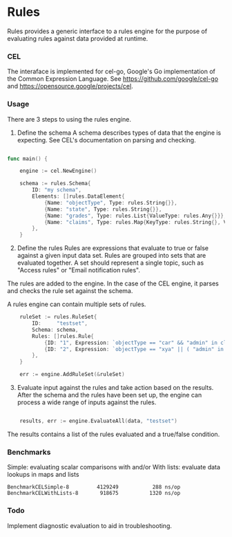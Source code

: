 
# Rules
Rules provides a generic interface to a rules engine for the purpose of evaluating rules against data provided at runtime. 

### CEL
The interaface is implemented for cel-go, Google's Go implementation of the Common Expression Language. 
See https://github.com/google/cel-go and https://opensource.google/projects/cel.


### Usage

There are 3 steps to using the rules engine.

1. Define the schema
A schema describes types of data that the engine is expecting. See CEL's documentation on parsing and checking. 

``` go

func main() {

	engine := cel.NewEngine()

	schema := rules.Schema{
		ID: "my schema",
		Elements: []rules.DataElement{
			{Name: "objectType", Type: rules.String{}},
			{Name: "state", Type: rules.String{}},
			{Name: "grades", Type: rules.List{ValueType: rules.Any{}}},
			{Name: "claims", Type: rules.Map{KeyType: rules.String{}, ValueType: rules.Any{}}},
		},
	}

```

2. Define the rules
Rules are expressions that evaluate to true or false against a given input data set. Rules are grouped into sets that are evaluated together. A set should represent a single topic, such as "Access rules" or "Email notification rules". 

The rules are added to the engine. In the case of the CEL engine, it parses and checks the rule set against the schema.

A rules engine can contain multiple sets of rules. 

``` go
	ruleSet := rules.RuleSet{
		ID:     "testset",
		Schema: schema,
		Rules: []rules.Rule{
			{ID: "1", Expression: `objectType == "car" && "admin" in claims.roles && "A" in grades`},
			{ID: "2", Expression: `objectType == "xya" || ( "admin" in claims.roles && "A" in grades)`},
		},
	}

	err := engine.AddRuleSet(&ruleSet)

```


3. Evaluate input against the rules and take action based on the results. 
After the schema and the rules have been set up, the engine can process a wide range of inputs against the rules. 

``` go

	results, err := engine.EvaluateAll(data, "testset")

```

The results contains a list of the rules evaluated and a true/false condition.


### Benchmarks

Simple: evaluating scalar comparisons with and/or
With lists: evaluate data lookups in maps and lists

```
BenchmarkCELSimple-8      	 4129249	       288 ns/op
BenchmarkCELWithLists-8   	  918675	      1320 ns/op
```


### Todo
Implement diagnostic evaluation to aid in troubleshooting.




